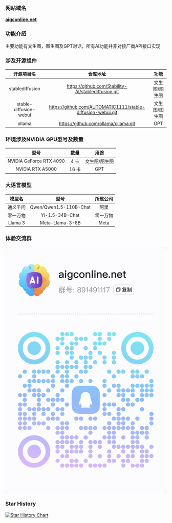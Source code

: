 ### 网站域名
[**aigconline.net**](http://aigconline.net/)

### 功能介绍
主要功能有文生图，图生图及GPT对话，所有AI功能并非对接厂商API接口实现

### 涉及开源组件
| 开源项目名        | 仓库地址   |功能   |
| :--------:   | :--------:  | :--------:  |
| stablediffusion     | https://github.com/Stability-AI/stablediffusion.git   |文生图/图生图   |
| stable-diffusion-webui       |   https://github.com/AUTOMATIC1111/stable-diffusion-webui.git   |文生图/图生图   |
| ollama        |    https://github.com/ollama/ollama.git    | GPT  |
### 环境涉及NVIDIA GPU型号及数量
| 型号        | 数量   | 用途  |
| :--------:   | :--------:  | :--------:  |
| NVIDIA GeForce RTX 4090     | 4 卡   |文生图/图生图   |
| NVIDIA RTX A5000       |   16 卡 |GPT   |
### 大语言模型
| 模型名        | 型号|所属公司   |
| :--------:   | :--------:  | :--------:  |
| 通义千问     | Qwen/Qwen1.5-110B-Chat   |阿里   |
| 零一万物     |   Yi-1.5-34B-Chat |零一万物   |
| Llama 3     |   Meta-Llama-3-8B |Meta    |
### 体验交流群
![](images/qrcode.jpg)
### Star History
[![Star History Chart](https://api.star-history.com/svg?repos=aigconline/aigconline&type=Date)](https://star-history.com/#aigconline/aigconline&Date)
